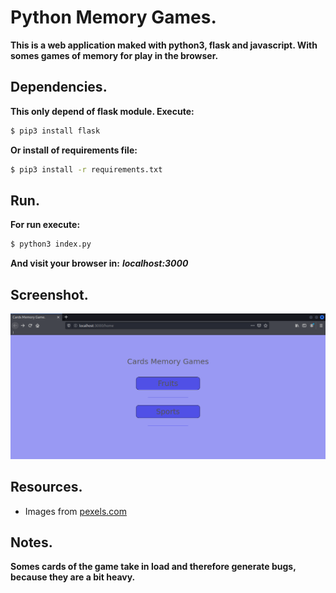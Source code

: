 # Python Memory Games.

__This is a web application maked with python3, flask and javascript. With somes games of memory for play in the browser.__

## Dependencies.

__This only depend of flask module. Execute:__

```bash
$ pip3 install flask
```

__Or install of requirements file:__

```bash
$ pip3 install -r requirements.txt
```

## Run.

__For run execute:__

```bash
$ python3 index.py
```

__And visit your browser in:__ ***localhost:3000***

## Screenshot.
![screenshot](./doc/screenshot.png)

## Resources.
* Images from [pexels.com](www.pexels.com)

## Notes.

__Somes cards of the game take in load and therefore generate bugs, because they are a bit heavy.__